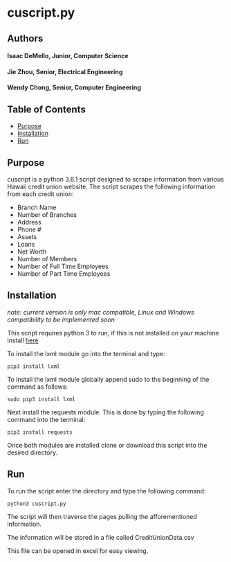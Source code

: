 # cuscript.py

## Authors

#### Isaac DeMello, Junior, Computer Science

#### Jie Zhou, Senior, Electrical Engineering

#### Wendy Chong, Senior, Computer Engineering

## Table of Contents

* [Purpose](#purpose)
* [Installation](#installation)
* [Run](#run)

## Purpose

cuscript is a python 3.6.1 script designed to scrape information from various Hawaii credit union website. The script scrapes the following information from each credit union: 

* Branch Name
* Number of Branches
* Address
* Phone #
* Assets
* Loans
* Net Worth
* Number of Members
* Number of Full Time Employees
* Number of Part Time Employees 

## Installation

*note: current version is only mac compatible, Linux and Windows compatibility to be implemented soon*

This script requires python 3 to run, if this is not installed on your machine install [here](https://www.python.org/downloads/)

To install the lxml module go into the terminal and type:
   
```pip3 install lxml```

To install the lxml module globally append sudo to the beginning of the command as follows:

```sudo pip3 install lxml```

Next install the requests module. This is done by typing the following command into the terminal:

```pip3 install requests```

Once both modules are installed clone or download this script into the desired directory.

## Run

To run the script enter the directory and type the following command:

```python3 cuscript.py```

The script will then traverse the pages pulling the afforementioned information.

The information will be stored in a file called CreditUnionData.csv

This file can be opened in excel for easy viewing.




